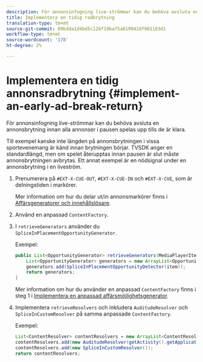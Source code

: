 ```yaml
---
description: För annonsinfogning live-strömmar kan du behöva avsluta en annonsbrytning innan alla annonser i pausen spelas upp tills de är klara.
title: Implementera en tidig radbrytning
translation-type: tm+mt
source-git-commit: 89bdda1d4bd5c126f19ba75a819942df901183d1
workflow-type: tm+mt
source-wordcount: '178'
ht-degree: 2%

---
```



# Implementera en tidig annonsradbrytning {#implement-an-early-ad-break-return}

För annonsinfogning live-strömmar kan du behöva avsluta en annonsbrytning innan alla annonser i pausen spelas upp tills de är klara.

Till exempel kanske inte längden på annonsbrytningen i vissa sportevenemang är känd innan brytningen börjar. TVSDK anger en standardlängd, men om spelet återupptas innan pausen är slut måste annonsbrytningen avbrytas. Ett annat exempel är en nödsignal under en annonsbrytning i en liveström.

1. Prenumerera på `#EXT-X-CUE-OUT`, `#EXT-X-CUE-IN` och `#EXT-X-CUE`, som är delningstiden i markörer.

   Mer information om hur du delar ut/in annonsmarkörer finns i [Affärsgeneratorer och innehållslösare](../../ad-insertion/content-resolver/c-psdk-android-2.7-content-resolver-about.md).

1. Använd en anpassad `ContentFactory`.
1. I `retrieveGenerators` använder du `SpliceInPlacementOpportunityGenerator`.

   Exempel:

   ```java
   public List<OpportunityGenerator> retrieveGenerators(MediaPlayerItem item) { 
       List<OpportunityGenerator> generators = new ArrayList<OpportunityGenerator>(); 
       generators.add(SpliceInPlacementOpportunityDetector(item)); 
       return generators; 
   }
   ```

   Mer information om hur du använder en anpassad `ContentFactory` finns i steg 1 i [Implementera en anpassad affärsmöjlighetsgenerator](../../ad-insertion/content-resolver/t-psdk-android-2.7-opp-detector-impl-android.md).

1. Implementera `retrieveResolvers` och inkludera `AuditudeResolver` och `SpliceInCustomResolver` på samma anpassade `ContentFactory`.

   Exempel:

   ```java
   List<ContentResolver> contentResolvers = new ArrayList<ContentResolver>(); 
   contentResolvers.add(new AuditudeResolver(getActivity().getApplicationContext())); 
   contentResolvers.add(new SpliceInCustomResolver()); 
   return contentResolvers;
   ```

